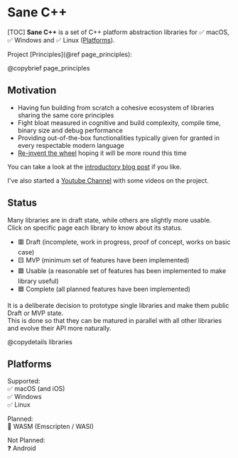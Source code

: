 # Sane C++

[TOC]
**Sane C++** is a set of C++ platform abstraction libraries for ✅ macOS, ✅ Windows and ✅ Linux ([Platforms](#autotoc_md47)).  

Project [Principles](@ref page_principles):

@copybrief page_principles

## Motivation

- Having fun building from scratch a cohesive ecosystem of libraries sharing the same core principles
- Fight bloat measured in cognitive and build complexity, compile time, binary size and debug performance
- Providing out-of-the-box functionalities typically given for granted in every respectable modern language
- [Re-invent the wheel](https://xkcd.com/927/) hoping it will be more round this time

You can take a look at the [introductory blog post](https://pagghiu.github.io/site/blog/2023-12-23-SaneCppLibrariesRelease.html) if you like.

I've also started a [Youtube Channel](https://www.youtube.com/@Pagghiu) with some videos on the project.

## Status
Many libraries are in draft state, while others are slightly more usable.  
Click on specific page each library to know about its status.  

- 🟥 Draft (incomplete, work in progress, proof of concept, works on basic case)
- 🟨 MVP (minimum set of features have been implemented)
- 🟩 Usable (a reasonable set of features has been implemented to make library useful)
- 🟦 Complete (all planned features have been implemented)

It is a deliberate decision to prototype single libraries and make them public Draft or MVP state.  
This is done so that they can be matured in parallel with all other libraries and evolve their API more naturally.  

@copydetails libraries

## Platforms

Supported:  
✅ macOS (and iOS)  
✅ Windows  
✅ Linux

Planned:  
🔮 WASM (Emscripten / WASI)

Not Planned:  
❓ Android
